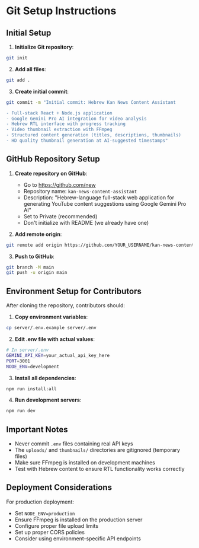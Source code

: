 # Git Setup Instructions

## Initial Setup

1. **Initialize Git repository**:
```bash
git init
```

2. **Add all files**:
```bash
git add .
```

3. **Create initial commit**:
```bash
git commit -m "Initial commit: Hebrew Kan News Content Assistant

- Full-stack React + Node.js application
- Google Gemini Pro AI integration for video analysis
- Hebrew RTL interface with progress tracking
- Video thumbnail extraction with FFmpeg
- Structured content generation (titles, descriptions, thumbnails)
- HD quality thumbnail generation at AI-suggested timestamps"
```

## GitHub Repository Setup

1. **Create repository on GitHub**:
   - Go to https://github.com/new
   - Repository name: `kan-news-content-assistant`
   - Description: "Hebrew-language full-stack web application for generating YouTube content suggestions using Google Gemini Pro AI"
   - Set to Private (recommended)
   - Don't initialize with README (we already have one)

2. **Add remote origin**:
```bash
git remote add origin https://github.com/YOUR_USERNAME/kan-news-content-assistant.git
```

3. **Push to GitHub**:
```bash
git branch -M main
git push -u origin main
```

## Environment Setup for Contributors

After cloning the repository, contributors should:

1. **Copy environment variables**:
```bash
cp server/.env.example server/.env
```

2. **Edit .env file with actual values**:
```bash
# In server/.env
GEMINI_API_KEY=your_actual_api_key_here
PORT=3001
NODE_ENV=development
```

3. **Install all dependencies**:
```bash
npm run install:all
```

4. **Run development servers**:
```bash
npm run dev
```

## Important Notes

- Never commit `.env` files containing real API keys
- The `uploads/` and `thumbnails/` directories are gitignored (temporary files)
- Make sure FFmpeg is installed on development machines
- Test with Hebrew content to ensure RTL functionality works correctly

## Deployment Considerations

For production deployment:
- Set `NODE_ENV=production`
- Ensure FFmpeg is installed on the production server
- Configure proper file upload limits
- Set up proper CORS policies
- Consider using environment-specific API endpoints 